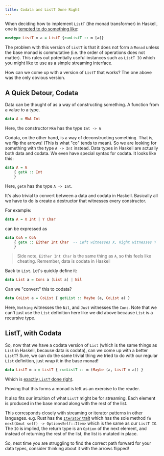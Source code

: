 ```yaml
---
title: Codata and ListT Done Right
---
```


When deciding how to implement `ListT` (the monad transformer) in Haskell,
one is [tempted to do something like](https://hackage.haskell.org/package/mtl-2.2.2/docs/Control-Monad-List.html#t:ListT):

```haskell
newtype ListT m a = ListT {runListT :: m [a]}
```

The problem with this version of `ListT` is that it does not form a `Monad`
unless the base monad is commutative (i.e. the order of operations does not
matter). This rules out potentially useful instances such as `ListT IO` which
you might like to use as a simple streaming interface.

How can we come up with a version of `ListT` that works? The one above was
the only obvious version.

## A Quick Detour, Codata

Data can be thought of as a way of constructing something. A function
from a value to a type.

```haskell
data A = MkA Int
```

Here, the constructor `MkA` has the type `Int -> A`

Codata, on the other hand, is a way of deconstructing something. That is,
we flip the arrows! (This is what "co" tends to mean). So we are looking for
something with the type `A -> Int` instead. Data types in Haskell are actually
both data and codata. We even have special syntax for codata. It looks like
this:

```haskell
data A = A
    { getA :: Int
    }
```

Here, `getA` has the type `A -> Int`.

It's also trivial to convert between a data and codata in Haskell. Basically
all we have to do is create a destructor that witnesses every constructor.

For example:

```haskell
data A = X Int | Y Char
```

can be expressed as

```haskell
data CoA = CoA
    { getA :: Either Int Char  -- Left witnesses X, Right witnesses Y
    }
```

> Side note, `Either Int Char` is the same thing as `A`, so this feels like
> cheating. Remember, data is codata in Haskell

Back to `List`. Let's quickly define it:

```haskell
data List a = Cons a (List a) | Nil
```

Can we "convert" this to codata?

```haskell
data CoList a = CoList { getList :: Maybe (a, CoList a) }
```

Here, `Nothing` witnesses the `Nil`, and `Just` witnesses the `Cons`. Note
that we can't just use the `List` definition here like we did above because
`List` is a recursive type.

## ListT, with Codata

So, now that we have a codata version of `List` (which is the same things
as `List` in Haskell, because data is codata), can we come up with a better
`ListT`? Sure, we can do the same trivial thing we tried to do with our
regular `List` definition, just wrap it in the base monad!

```haskell
data ListT m a = ListT { runListT :: m (Maybe (a, ListT m a)) }
```

Which is [exactly `ListT` done right](https://hackage.haskell.org/package/list-t-1.0.4/docs/ListT.html#t:ListT).

Proving that this forms a monad is left as an exercise to the reader.

It also fits our intuition of what `ListT` might be for streaming. Each element
is produced in the base monad along with the rest of the list.

This corresponds closely with streaming or iterator patterns in other languages.
e.g. Rust has the [`Iterator` trait](https://doc.rust-lang.org/std/iter/trait.Iterator.html)
which has the sole method `fn next(&mut self) -> Option<Self::Item>` which
is the same as our `ListT IO`. The `IO` is implied, the return type is an
`Option` of the next element, and instead of returning the rest of the list, the
list is mutated in place.

So, next time you are struggling to find the correct path forward for your
data types, consider thinking about it with the arrows flipped!
